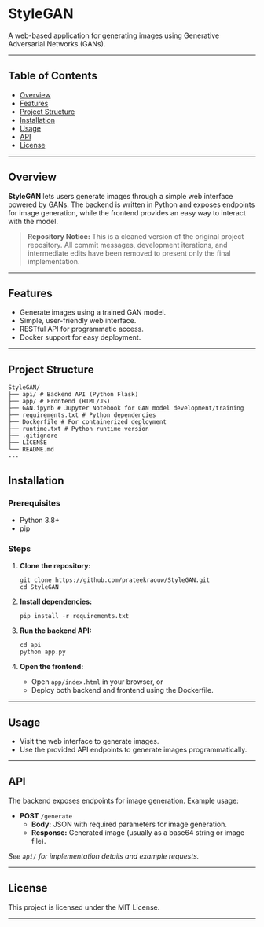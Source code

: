 # StyleGAN

A web-based application for generating images using Generative Adversarial Networks (GANs).


---

## Table of Contents

- [Overview](#overview)
- [Features](#features)
- [Project Structure](#project-structure)
- [Installation](#installation)
- [Usage](#usage)
- [API](#api)
- [License](#license)

---

## Overview
**StyleGAN** lets users generate images through a simple web interface powered by GANs. The backend is written in Python and exposes endpoints for image generation, while the frontend provides an easy way to interact with the model.

> **Repository Notice:** This is a cleaned version of the original project repository. All commit messages, development iterations, and intermediate edits have been removed to present only the final implementation.

---

## Features

- Generate images using a trained GAN model.
- Simple, user-friendly web interface.
- RESTful API for programmatic access.
- Docker support for easy deployment.

---

## Project Structure
```
StyleGAN/
├── api/ # Backend API (Python Flask)
├── app/ # Frontend (HTML/JS)
├── GAN.ipynb # Jupyter Notebook for GAN model development/training
├── requirements.txt # Python dependencies
├── Dockerfile # For containerized deployment
├── runtime.txt # Python runtime version
├── .gitignore
├── LICENSE
└── README.md
---
```
## Installation

### Prerequisites

- Python 3.8+
- pip

### Steps

1. **Clone the repository:**
    ```
    git clone https://github.com/prateekraouw/StyleGAN.git
    cd StyleGAN
    ```

2. **Install dependencies:**
    ```
    pip install -r requirements.txt
    ```

3. **Run the backend API:**
    ```
    cd api
    python app.py
    ```

4. **Open the frontend:**
    - Open `app/index.html` in your browser, or
    - Deploy both backend and frontend using the Dockerfile.

---

## Usage

- Visit the web interface to generate images.
- Use the provided API endpoints to generate images programmatically.

---

## API

The backend exposes endpoints for image generation. Example usage:

- **POST** `/generate`
    - **Body:** JSON with required parameters for image generation.
    - **Response:** Generated image (usually as a base64 string or image file).

*See `api/` for implementation details and example requests.*

---

## License

This project is licensed under the MIT License.

---


